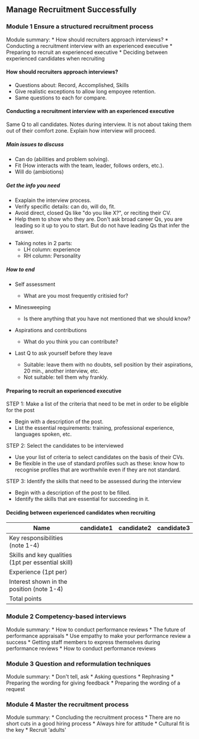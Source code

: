 ## Manage Recruitment Successfully
### Module 1 Ensure a structured recruitment process
Module summary:
	* How should recruiters approach interviews?
	* Conducting a recruitment interview with an experienced executive
	* Preparing to recruit an experienced executive
	* Deciding between experienced candidates when recruiting

#### How should recruiters approach interviews?
* Questions about: Record, Accomplished, Skills
* Give realistic exceptions to allow long empoyee retention.
* Same questions to each for compare.

#### Conducting a recruitment interview with an experienced executive

Same Q to all candidates.
Notes during interview.
It is not about taking them out of their comfort zone. 
Explain how interview will proceed.

##### Main issues to discuss

- Can do (abilities and problem solving).
- Fit (How interacts with the team, leader, follows orders, etc.).
- Will do (ambiotions)

##### Get the info you need

- Exaplain the interview process.
- Verify specific details: can do, will do, fit.
- Avoid direct, closed Qs like "do you like X?", or reciting their CV.
- Help them to show who they are. Don't ask  broad career Qs, you are leading so it up to you to start. But do not have leading Qs that infer the answer.

* Taking notes in 2 parts: 
	+ LH column: experience
	+ RH column: Personality

##### How to end

* Self assessment
	+  What are you most frequently critisied for?
* Minesweeping
	+ Is there anything that you have not mentioned that we should know?
* Aspirations and contributions
	+ What do you think you can contribute?

* Last Q to ask yourself before they leave
	+ Suitable: leave them with no doubts, sell position by their aspirations, 20 min., another interview, etc.
	+ Not suitable: tell them why frankly.

#### Preparing to recruit an experienced executive
STEP 1: Make a list of the criteria that need to be met in order to be eligible for the post
* Begin with a description of the post.
* List the essential requirements: training, professional experience, languages spoken, etc.

STEP 2: Select the candidates to be interviewed
* Use your list of criteria to select candidates on the basis of their CVs.
* Be flexible in the use of standard profiles such as these: know how to recognise profiles that are worthwhile even if they are not standard.

STEP 3: Identify the skills that need to be assessed during the interview
* Begin with a description of the post to be filled.
* Identify the skills that are essential for succeeding in it.

#### Deciding between experienced candidates when recruiting
| Name | candidate1 | candidate2 | candidate3 |
|---|---|---|---|
| Key responsibilities (note 1-4) | | | |
| Skills and key qualities (1pt per essential skill) | | | |
| Experience (1pt per) | | | |
| Interest shown in the position (note 1-4) | | | |
| Total points | | | |

### Module 2 Competency-based interviews
Module summary:
	* How to conduct performance reviews
	* The future of performance appraisals
	* Use empathy to make your performance review a success
	* Getting staff members to express themselves during performance reviews
	* How to conduct performance reviews

### Module 3 Question and reformulation techniques
Module summary:
	* Don't tell, ask
	* Asking questions
	* Rephrasing
	* Preparing the wording for giving feedback
	* Preparing the wording of a request

### Module 4 Master the recruitment process
Module summary:
	* Concluding the recruitment process
	* There are no short cuts in a good hiring process
	* Always hire for attitude
	* Cultural fit is the key
	* Recruit 'adults'
